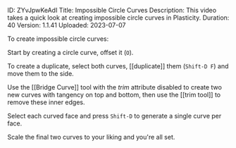 ID: ZYvJpwKeAdI
Title: Impossible Circle Curves
Description: This video takes a quick look at creating impossible circle curves in Plasticity.
Duration: 40
Version: 1.1.41
Uploaded: 2023-07-07

To create impossible circle curves:

Start by creating a circle curve, offset it (`O`).

To create a duplicate, select both curves, [[duplicate]] them (`Shift-D F`) and move them to the side.

Use the [[Bridge Curve]] tool with the *trim* attribute disabled to
create two new curves with tangency on top and bottom, then use the [[trim tool]] to remove these inner edges.

Select each curved face and press `Shift-D` to generate a single curve per face.

Scale the final two curves to your liking and you're all set.
